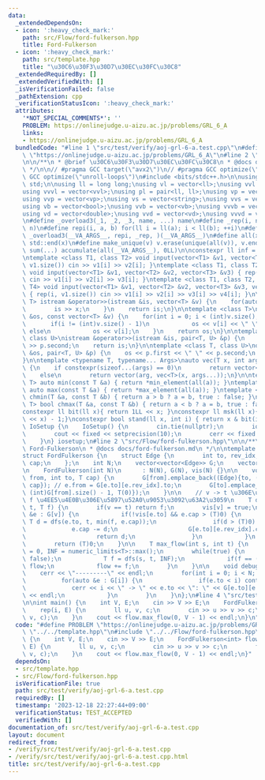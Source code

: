 ```yaml
---
data:
  _extendedDependsOn:
  - icon: ':heavy_check_mark:'
    path: src/Flow/ford-fulkerson.hpp
    title: Ford-Fulkerson
  - icon: ':heavy_check_mark:'
    path: src/template.hpp
    title: "\u30C6\u30F3\u30D7\u30EC\u30FC\u30C8"
  _extendedRequiredBy: []
  _extendedVerifiedWith: []
  _isVerificationFailed: false
  _pathExtension: cpp
  _verificationStatusIcon: ':heavy_check_mark:'
  attributes:
    '*NOT_SPECIAL_COMMENTS*': ''
    PROBLEM: https://onlinejudge.u-aizu.ac.jp/problems/GRL_6_A
    links:
    - https://onlinejudge.u-aizu.ac.jp/problems/GRL_6_A
  bundledCode: "#line 1 \"src/test/verify/aoj-grl-6-a.test.cpp\"\n#define PROBLEM\
    \ \"https://onlinejudge.u-aizu.ac.jp/problems/GRL_6_A\"\n#line 2 \"src/template.hpp\"\
    \n\n/**\n * @brief \u30C6\u30F3\u30D7\u30EC\u30FC\u30C8\n * @docs docs/template.md\n\
    \ */\n\n// #pragma GCC target(\"avx2\")\n// #pragma GCC optimize(\"O3\")\n// #pragma\
    \ GCC optimize(\"unroll-loops\")\n#include <bits/stdc++.h>\n\nusing namespace\
    \ std;\n\nusing ll = long long;\nusing vl = vector<ll>;\nusing vvl = vector<vl>;\n\
    using vvvl = vector<vvl>;\nusing pl = pair<ll, ll>;\nusing vp = vector<pl>;\n\
    using vvp = vector<vp>;\nusing vs = vector<string>;\nusing vvs = vector<vs>;\n\
    using vb = vector<bool>;\nusing vvb = vector<vb>;\nusing vvvb = vector<vvb>;\n\
    using vd = vector<double>;\nusing vvd = vector<vd>;\nusing vvvd = vector<vvd>;\n\
    \n#define _overload3(_1, _2, _3, name, ...) name\n#define _rep(i, n) repi(i, 0,\
    \ n)\n#define repi(i, a, b) for(ll i = ll(a); i < ll(b); ++i)\n#define rep(...)\
    \ _overload3(__VA_ARGS__, repi, _rep, )(__VA_ARGS__)\n#define all(x) std::begin(x),\
    \ std::end(x)\n#define make_unique(v) v.erase(unique(all(v)), v.end());\n#define\
    \ sum(...) accumulate(all(__VA_ARGS__), 0LL)\n\nconstexpr ll inf = 0x1fffffffffffffffLL;\n\
    \ntemplate <class T1, class T2> void input(vector<T1> &v1, vector<T2> &v2){ rep(i,\
    \ v1.size()) cin >> v1[i] >> v2[i]; }\ntemplate <class T1, class T2, class T3>\
    \ void input(vector<T1> &v1, vector<T2> &v2, vector<T3> &v3) { rep(i, v1.size())\
    \ cin >> v1[i] >> v2[i] >> v3[i]; }\ntemplate <class T1, class T2, class T3, class\
    \ T4> void input(vector<T1> &v1, vector<T2> &v2, vector<T3> &v3, vector<T4> &v4)\
    \ { rep(i, v1.size()) cin >> v1[i] >> v2[i] >> v3[i] >> v4[i]; }\n\ntemplate <class\
    \ T> istream &operator>>(istream &is, vector<T> &v) {\n    for(auto &x : v) {\n\
    \        is >> x;\n    }\n    return is;\n}\n\ntemplate <class T>\nostream &operator<<(ostream\
    \ &os, const vector<T> &v) {\n    for(int i = 0; i < (int)v.size(); i++) {\n \
    \       if(i != (int)v.size() - 1)\n            os << v[i] << \" \";\n       \
    \ else\n            os << v[i];\n    }\n    return os;\n}\n\ntemplate <class T,\
    \ class U>\nistream &operator>>(istream &is, pair<T, U> &p) {\n    is >> p.first\
    \ >> p.second;\n    return is;\n}\n\ntemplate <class T, class U>\nostream &operator<<(ostream\
    \ &os, pair<T, U> &p) {\n    os << p.first << \" \" << p.second;\n    return os;\n\
    }\n\ntemplate <typename T, typename... Args>\nauto vec(T x, int arg, Args... args)\
    \ {\n    if constexpr(sizeof...(args) == 0)\n        return vector<T>(arg, x);\n\
    \    else\n        return vector(arg, vec<T>(x, args...));\n}\n\ntemplate <class\
    \ T> auto min(const T &a) { return *min_element(all(a)); }\ntemplate <class T>\
    \ auto max(const T &a) { return *max_element(all(a)); }\ntemplate <class T> bool\
    \ chmin(T &a, const T &b) { return a > b ? a = b, true : false; }\ntemplate <class\
    \ T> bool chmax(T &a, const T &b) { return a < b ? a = b, true : false; }\n\n\
    constexpr ll bit(ll x){ return 1LL << x; }\nconstexpr ll msk(ll x){ return (1LL\
    \ << x) - 1;}\nconstexpr bool stand(ll x, int i) { return x & bit(i); }\n\nstruct\
    \ IoSetup {\n    IoSetup() {\n        cin.tie(nullptr);\n        ios::sync_with_stdio(false);\n\
    \        cout << fixed << setprecision(10);\n        cerr << fixed << setprecision(10);\n\
    \    }\n} iosetup;\n#line 2 \"src/Flow/ford-fulkerson.hpp\"\n\n/**\n * @brief\
    \ Ford-Fulkerson\n * @docs docs/ford-fulkerson.md\n */\n\ntemplate <typename T>\n\
    struct FordFulkerson {\n    struct Edge {\n        int to, rev_idx;\n        T\
    \ cap;\n    };\n    int N;\n    vector<vector<Edge>> G;\n    vector<bool> vis;\n\
    \n    FordFulkerson(int N)\n      : N(N), G(N), vis(N) {}\n\n    void add_edge(int\
    \ from, int to, T cap) {\n        G[from].emplace_back((Edge){to, (int)G[to].size(),\
    \ cap}); // e.from = G[e.to][e.rev_idx].to;\n        G[to].emplace_back((Edge){from,\
    \ (int)G[from].size() - 1, T(0)});\n    }\n\n    // v -> t \u306E\u6D41\u91CF\
    \ f \u4EE5\u4E0B\u306E\u5897\u52A0\u9053\u3092\u63A2\u3059\n    T dfs(int v, int\
    \ t, T f) {\n        if(v == t) return f;\n        vis[v] = true;\n        for(auto\
    \ &e : G[v]) {\n            if(!vis[e.to] && e.cap > (T)0) {\n               \
    \ T d = dfs(e.to, t, min(f, e.cap));\n                if(d > (T)0) {\n       \
    \             e.cap -= d;\n                    G[e.to][e.rev_idx].cap += d;\n\
    \                    return d;\n                }\n            }\n        }\n\
    \        return (T)0;\n    }\n\n    T max_flow(int s, int t) {\n        T flow\
    \ = 0, INF = numeric_limits<T>::max();\n        while(true) {\n            vis.assign(N,\
    \ false);\n            T f = dfs(s, t, INF);\n            if(f == (T)0) return\
    \ flow;\n            flow += f;\n        }\n    }\n\n    void debug() {\n    \
    \    cerr << \"---------\" << endl;\n        for(int i = 0; i < N; i++) {\n  \
    \          for(auto &e : G[i]) {\n                if(e.to < i) continue;\n   \
    \             cerr << i << \" -> \" << e.to << \": \" << G[e.to][e.rev_idx].cap\
    \ << endl;\n            }\n        }\n    }\n};\n#line 4 \"src/test/verify/aoj-grl-6-a.test.cpp\"\
    \n\nint main() {\n    int V, E;\n    cin >> V >> E;\n    FordFulkerson<int> flow(V);\n\
    \    rep(i, E) {\n        ll u, v, c;\n        cin >> u >> v >> c;\n        flow.add_edge(u,\
    \ v, c);\n    }\n    cout << flow.max_flow(0, V - 1) << endl;\n}\n"
  code: "#define PROBLEM \"https://onlinejudge.u-aizu.ac.jp/problems/GRL_6_A\"\n#include\
    \ \"../../template.hpp\"\n#include \"../../Flow/ford-fulkerson.hpp\"\n\nint main()\
    \ {\n    int V, E;\n    cin >> V >> E;\n    FordFulkerson<int> flow(V);\n    rep(i,\
    \ E) {\n        ll u, v, c;\n        cin >> u >> v >> c;\n        flow.add_edge(u,\
    \ v, c);\n    }\n    cout << flow.max_flow(0, V - 1) << endl;\n}"
  dependsOn:
  - src/template.hpp
  - src/Flow/ford-fulkerson.hpp
  isVerificationFile: true
  path: src/test/verify/aoj-grl-6-a.test.cpp
  requiredBy: []
  timestamp: '2023-12-18 22:27:44+09:00'
  verificationStatus: TEST_ACCEPTED
  verifiedWith: []
documentation_of: src/test/verify/aoj-grl-6-a.test.cpp
layout: document
redirect_from:
- /verify/src/test/verify/aoj-grl-6-a.test.cpp
- /verify/src/test/verify/aoj-grl-6-a.test.cpp.html
title: src/test/verify/aoj-grl-6-a.test.cpp
---
```

